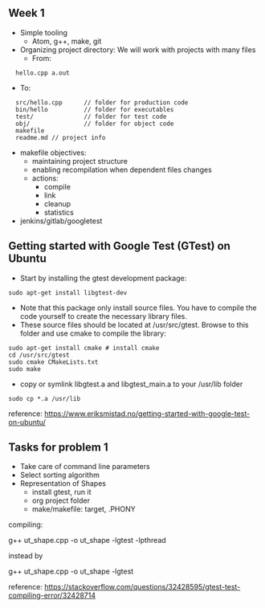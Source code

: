 ## Week 1

- Simple tooling
  - Atom, g++, make, git
- Organizing project directory: We will work with projects with many files
  - From:
```
  hello.cpp a.out
```
  - To:
```
  src/hello.cpp      // folder for production code
  bin/hello          // folder for executables
  test/              // folder for test code
  obj/               // folder for object code
  makefile
  readme.md // project info
```
- makefile objectives:
  - maintaining project structure
  - enabling recompilation when dependent files changes
  - actions:
    - compile
    - link
    - cleanup
    - statistics
- jenkins/gitlab/googletest

## Getting started with Google Test (GTest) on Ubuntu
- Start by installing the gtest development package:
```
sudo apt-get install libgtest-dev
```
- Note that this package only install source files. You have to compile the code yourself to create the necessary library files.
- These source files should be located at /usr/src/gtest. Browse to this folder and use cmake to compile the library:
```
sudo apt-get install cmake # install cmake
cd /usr/src/gtest
sudo cmake CMakeLists.txt
sudo make
```
- copy or symlink libgtest.a and libgtest_main.a to your /usr/lib folder
```
sudo cp *.a /usr/lib
```
reference:
https://www.eriksmistad.no/getting-started-with-google-test-on-ubuntu/

## Tasks for problem 1
- Take care of command line parameters
- Select sorting algorithm
- Representation of Shapes
  - install gtest, run it
  - org project folder
  - make/makefile: target, .PHONY

compiling:

g++ ut_shape.cpp -o ut_shape -lgtest -lpthread

instead by

g++ ut_shape.cpp -o ut_shape -lgtest

reference:
https://stackoverflow.com/questions/32428595/gtest-test-compiling-error/32428714


